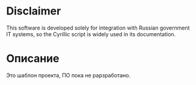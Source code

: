 # Disclaimer

This software is developed solely for integration with Russian government IT systems, so the Cyrillic script is widely used in its documentation.

# Описание

Это шаблон проекта, ПО пока не рарзработано.
